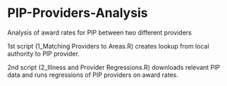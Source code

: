 # PIP-Providers-Analysis
Analysis of award rates for PIP between two different providers

1st script (1_Matching Providers to Areas.R) creates lookup from local authority to PIP provider.

2nd script (2_Illness and Provider Regressions.R) downloads relevant PIP data and runs regressions of PIP providers on award rates. 
